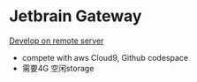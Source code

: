 # Jetbrain Gateway 
[Develop on remote server](https://www.jetbrains.com/help/idea/remote-development-a.html)
- compete with aws Cloud9, Github codespace
- 需要4G 空闲storage


